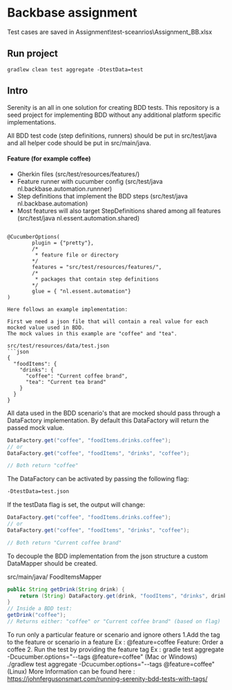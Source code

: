 # Backbase assignment

Test cases are saved in Assignment\test-sceanrios\Assignment_BB.xlsx

## Run project
```
gradlew clean test aggregate -DtestData=test
```

## Intro
Serenity is an all in one solution for creating BDD tests. This repository 
is a seed project for implementing BDD without any additional platform specific
implementations.

All BDD test code (step definitions, runners) should be put in src/test/java and all helper code should be put in src/main/java.

#### Feature (for example coffee)
- Gherkin files (src/test/resources/features/)
- Feature runner with cucumber config (src/test/java nl.backbase.automation.runnner)
- Step definitions that implement the BDD steps (src/test/java nl.backbase.automation)
- Most features will also target StepDefinitions shared among all features (src/test/java nl.essent.automation.shared)
```

@CucumberOptions(
        plugin = {"pretty"},
        /*
         * feature file or directory
        */
        features = "src/test/resources/features/",
        /*
         * packages that contain step definitions
        */
        glue = { "nl.essent.automation"}
)

Here follows an example implementation:

First we need a json file that will contain a real value for each mocked value used in BDD.
The mock values in this example are "coffee" and "tea". 

src/test/resources/data/test.json
```json
{
  "foodItems": {
    "drinks": {
      "coffee": "Current coffee brand",
      "tea": "Current tea brand"
    }
  }
}
```


All data used in the BDD scenario's that are mocked should pass through a DataFactory implementation. By default
this DataFactory will return the passed mock value. 

```java
DataFactory.get("coffee", "foodItems.drinks.coffee");
// or
DataFactory.get("coffee", "foodItems", "drinks", "coffee");

// Both return "coffee"
```

The DataFactory can be activated by passing the following flag:
```bash
-DtestData=test.json
```

If the testData flag is set, the output will change:
```java
DataFactory.get("coffee", "foodItems.drinks.coffee");
// or
DataFactory.get("coffee", "foodItems", "drinks", "coffee");

// Both return "Current coffee brand"
```

To decouple the BDD implementation from the json structure a custom DataMapper should be created.

src/main/java/ FoodItemsMapper
```java
public String getDrink(String drink) {
    return (String) DataFactory.get(drink, "foodItems", "drinks", drink);
}
// Inside a BDD test:
getDrink("coffee");
// Returns either: "coffee" or "Current coffee brand" (based on flag)
```
To run only a particular feature or scenario and ignore others
    1.Add the tag to the feature or scenario in a feature
        Ex : 
        @feature=coffee
        Feature: Order a coffee
    2. Run the test by providing the feature tag
        Ex : gradle test aggregate -Dcucumber.options="--tags @feature=coffee" (Mac or Windows)
            ./gradlew test aggregate -Dcucumber.options="--tags @feature=coffee" (Linux)
    More Information can be found here : https://johnfergusonsmart.com/running-serenity-bdd-tests-with-tags/

